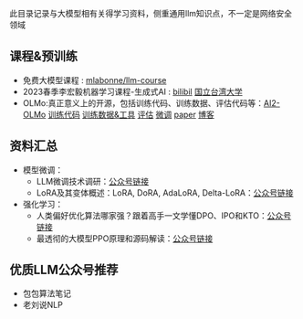 此目录记录与大模型相有关得学习资料，侧重通用llm知识点，不一定是网络安全领域

## 课程&预训练

- 免费大模型课程 : [mlabonne/llm-course](https://github.com/mlabonne/llm-course)
- 2023春季李宏毅机器学习课程-生成式AI : [bilibil](https://www.bilibili.com/video/BV1NX4y1r7nP/?spm_id_from=333.999.0.0) [国立台湾大学](https://speech.ee.ntu.edu.tw/~hylee/index.php)
- OLMo:真正意义上的开源，包括训练代码、训练数据、评估代码等：[AI2-OLMo](https://mp.weixin.qq.com/s/uB6jxCWDTJhtFsh9Bc_DYQ) [训练代码](https://github.com/allenai/OLMo) [训练数据&工具](https://github.com/allenai/dolma) [评估](https://github.com/allenai/OLMo-Eval) [微调](https://github.com/allenai/open-instruct) [paper](https://arxiv.org/abs/2402.00838) [博客](https://blog.allenai.org/olmo-open-language-model-87ccfc95f580)

## 资料汇总
- 模型微调：
  - LLM微调技术调研：[公众号链接](https://mp.weixin.qq.com/s/Z0o6sMeHKaKevKJOdDE1sA)
  - LoRA及其变体概述：LoRA, DoRA, AdaLoRA, Delta-LoRA：[公众号链接](https://mp.weixin.qq.com/s/-_JqRklaRI9bD_6QQGKrjg)
- 强化学习：
  - 人类偏好优化算法哪家强？跟着高手一文学懂DPO、IPO和KTO：[公众号链接](https://mp.weixin.qq.com/s/BcWqUN7SSi8q4Tsr7bFmTQ)
  - 最透彻的大模型PPO原理和源码解读：[公众号链接](https://mp.weixin.qq.com/s/F70l-22guVeTukupqQmiFg)
  

## 优质LLM公众号推荐
- 包包算法笔记
- 老刘说NLP
